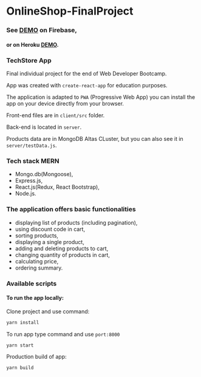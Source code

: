 # OnlineShop-FinalProject 
### See [DEMO](https://techstore-5850f.firebaseapp.com/) on Firebase,
#### or on Heroku [DEMO](https://techstore-onlineshop.herokuapp.com).

### TechStore App
Final individual project for the end of Web Developer Bootcamp. 

App was created with `create-react-app` for education purposes. 

The application is adapted to `PWA` (Progressive Web App) you can install the app on your device directly from your browser.

Front-end files are in `client/src` folder.

Back-end is located in `server`. 

Products data are in MongoDB Altas CLuster, but you can also see it in `server/testData.js`.
### Tech stack MERN
* Mongo.db(Mongoose), 
* Express.js, 
* React.js(Redux, React Bootstrap), 
* Node.js.

### The application offers basic functionalities
- displaying list of products (including pagination),
- using discount code in cart,
- sorting products,
- displaying a single product,
- adding and deleting products to cart,
- changing quantity of products in cart,
- calculating price,
- ordering summary.

### Available scripts
#### To run the app locally:

Clone project and use command:
```bash
yarn install
```
To run app type command and use `port:8000`
```bash
yarn start
```
Production build of app:
```bash
yarn build
```
